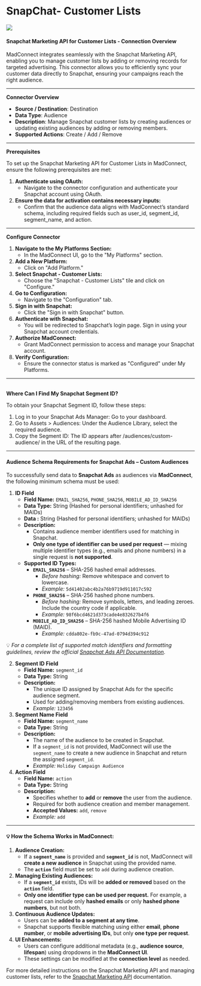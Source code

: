 # SnapChat- Customer Lists

![](<.gitbook/assets/image (5).png>)

#### Snapchat Marketing API for Customer Lists - Connection Overview

MadConnect integrates seamlessly with the Snapchat Marketing API, enabling you to manage customer lists by adding or removing records for targeted advertising. This connector allows you to efficiently sync your customer data directly to Snapchat, ensuring your campaigns reach the right audience.

***

**Connector Overview**

* **Source / Destination**: Destination
* **Data Type**: Audience
* **Description**: Manage Snapchat customer lists by creating audiences or updating existing audiences by adding or removing members.
* **Supported Actions**: Create / Add / Remove

***

**Prerequisites**

To set up the Snapchat Marketing API for Customer Lists in MadConnect, ensure the following prerequisites are met:

1. **Authenticate using OAuth:**
   * Navigate to the connector configuration and authenticate your Snapchat account using OAuth.
2. **Ensure the data for activation contains necessary inputs:**
   * Confirm that the audience data aligns with MadConnect’s standard schema, including required fields such as user\_id, segment\_id, segment\_name, and action.

***

**Configure Connector**

1. **Navigate to the My Platforms Section:**
   * In the MadConnect UI, go to the "My Platforms" section.
2. **Add a New Platform:**
   * Click on "Add Platform."
3. **Select Snapchat - Customer Lists:**
   * Choose the "Snapchat - Customer Lists" tile and click on "Configure."
4. **Go to Configuration:**
   * Navigate to the "Configuration" tab.
5. **Sign in with Snapchat:**
   * Click the "Sign in with Snapchat" button.
6. **Authenticate with Snapchat:**
   * You will be redirected to Snapchat’s login page. Sign in using your Snapchat account credentials.
7. **Authorize MadConnect:**
   * Grant MadConnect permission to access and manage your Snapchat account.
8. **Verify Configuration:**
   * Ensure the connector status is marked as "Configured" under My Platforms.

***

\
**Where Can I Find My Snapchat Segment ID?**

To obtain your Snapchat Segment ID, follow these steps:

1. Log in to your Snapchat Ads Manager: Go to your dashboard.
2. Go to Assets > Audiences: Under the Audience Library, select the required audience.
3. Copy the Segment ID: The ID appears after /audiences/custom-audience/ in the URL of the resulting page.

***

#### **Audience Schema Requirements for Snapchat Ads – Custom Audiences**

To successfully send data to **Snapchat Ads** as audiences via **MadConnect**, the following minimum schema must be used:

1. **ID Field**
   * **Field Name:** `EMAIL_SHA256`, `PHONE_SHA256`, `MOBILE_AD_ID_SHA256`
   * **Data Type:** String (Hashed for personal identifiers; unhashed for MAIDs)
   * **Data :** String (Hashed for personal identifiers; unhashed for MAIDs)
   * **Description:**
     * Contains audience member identifiers used for matching in Snapchat.
     * **Only one type of identifier can be used per request** — mixing multiple identifier types (e.g., emails and phone numbers) in a single request is **not supported**.
   * **Supported ID Types:**
     * **`EMAIL_SHA256`** – SHA-256 hashed email addresses.
       * _Before hashing:_ Remove whitespace and convert to lowercase.
       * _Example:_ `5d41402abc4b2a76b9719d911017c592`
     * **`PHONE_SHA256`** – SHA-256 hashed phone numbers.
       * _Before hashing:_ Remove symbols, letters, and leading zeroes. Include the country code if applicable.
       * _Example:_ `98f6bcd4621d373cade4e832627b4f6`
     * **`MOBILE_AD_ID_SHA256`** – SHA-256 hashed Mobile Advertising ID (MAID).
       * _Example:_ `cdda802e-fb9c-47ad-0794d394c912`

💡 _For a complete list of supported match identifiers and formatting guidelines, review the official_ [_Snapchat Ads API Documentation_](https://developers.snap.com/api/marketing-api/Ads-API/customer-lists)_._

2. **Segment ID Field**
   * **Field Name:** `segment_id`
   * **Data Type:** String
   * **Description:**
     * The unique ID assigned by Snapchat Ads for the specific audience segment.
     * Used for adding/removing members from existing audiences.
     * _Example:_ `123456`
3. **Segment Name Field**
   * **Field Name:** `segment_name`
   * **Data Type:** String
   * **Description:**
     * The name of the audience to be created in Snapchat.
     * If a `segment_id` is not provided, MadConnect will use the `segment_name` to create a new audience in Snapchat and return the assigned `segment_id`.
     * _Example:_ `Holiday Campaign Audience`
4. **Action Field**
   * **Field Name:** `action`
   * **Data Type:** String
   * **Description:**
     * Specifies whether to **add** or **remove** the user from the audience.
     * Required for both audience creation and member management.
     * **Accepted Values:** `add`, `remove`
     * _Example:_ `add`

***

#### **💡 How the Schema Works in MadConnect:**

1. **Audience Creation:**
   * If a **`segment_name`** is provided and **`segment_id`** is not, MadConnect will **create a new audience** in Snapchat using the provided name.
   * The **`action`** field must be set to `add` during audience creation.
2. **Managing Existing Audiences:**
   * If a **`segment_id`** exists, IDs will be **added or removed** based on the **`action`** field.
   * **Only one identifier type can be used per request.** For example, a request can include only **hashed emails** or only **hashed phone numbers**, but not both.
3. **Continuous Audience Updates:**
   * Users can be **added to a segment at any time**.
   * Snapchat supports flexible matching using either **email**, **phone number**, or **mobile advertising IDs**, but only **one type per request**.
4. **UI Enhancements:**
   * Users can configure additional metadata (e.g., **audience source**, **lifespan**) using dropdowns in the **MadConnect UI**.
   * These settings can be modified at the **connection level** as needed.



For more detailed instructions on the Snapchat Marketing API and managing customer lists, refer to the [Snapchat Marketing API](snapchat-customer-lists.md#snapchat-marketing-api-for-customer-lists-connection-overview) documentation.
